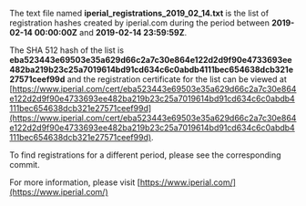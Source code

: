 The text file named **iperial_registrations_2019_02_14.txt** is the list of registration hashes created by iperial.com during the period between **2019-02-14 00:00:00Z** and **2019-02-14 23:59:59Z**.

The SHA 512 hash of the list is **eba523443e69503e35a629d66c2a7c30e864e122d2d9f90e4733693ee482ba219b23c25a7019614bd91cd634c6c0abdb4111bec654638dcb321e27571ceef99d** and the registration certificate for the list can be viewed at [https://www.iperial.com/cert/eba523443e69503e35a629d66c2a7c30e864e122d2d9f90e4733693ee482ba219b23c25a7019614bd91cd634c6c0abdb4111bec654638dcb321e27571ceef99d](https://www.iperial.com/cert/eba523443e69503e35a629d66c2a7c30e864e122d2d9f90e4733693ee482ba219b23c25a7019614bd91cd634c6c0abdb4111bec654638dcb321e27571ceef99d).

To find registrations for a different period, please see the corresponding commit.

For more information, please visit [https://www.iperial.com/](https://www.iperial.com/)
